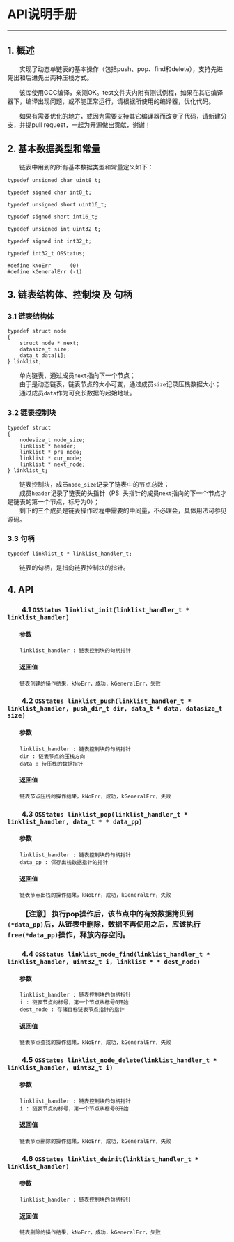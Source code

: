 # API说明手册

---

## 1. 概述  

&emsp;&emsp;实现了动态单链表的基本操作（包括push、pop、find和delete），支持先进先出和后进先出两种压栈方式。  

&emsp;&emsp;该库使用GCC编译，亲测OK。test文件夹内附有测试例程，如果在其它编译器下，编译出现问题，或不能正常运行，请根据所使用的编译器，优化代码。  

&emsp;&emsp;如果有需要优化的地方，或因为需要支持其它编译器而改变了代码，请新建分支，并提pull request，一起为开源做出贡献，谢谢！  

## 2. 基本数据类型和常量  

&emsp;&emsp;链表中用到的所有基本数据类型和常量定义如下：  

	typedef unsigned char uint8_t;
	
	typedef signed char int8_t;
	
	typedef unsigned short uint16_t;
	
	typedef signed short int16_t;
	
	typedef unsigned int uint32_t;
	
	typedef signed int int32_t;
	
	typedef int32_t OSStatus;
	
	#define kNoErr		(0)
	#define kGeneralErr	(-1)  

## 3. 链表结构体、控制块 及 句柄  

### 3.1 链表结构体  

	typedef struct node
	{
		struct node * next;
	    datasize_t size;
	    data_t data[1];
	} linklist;

&emsp;&emsp;单向链表，通过成员`next`指向下一个节点；  
&emsp;&emsp;由于是动态链表，链表节点的大小可变，通过成员`size`记录压栈数据大小；  
&emsp;&emsp;通过成员`data`作为可变长数据的起始地址。  

### 3.2 链表控制块  

	typedef struct
	{
	    nodesize_t node_size;
	    linklist * header;
	    linklist * pre_node;
	    linklist * cur_node;
	    linklist * next_node;
	} linklist_t;

&emsp;&emsp;链表控制块，成员`node_size`记录了链表中的节点总数；  
&emsp;&emsp;成员`header`记录了链表的头指针（PS: 头指针的成员`next`指向的下一个节点才是链表的第一个节点，标号为0）；  
&emsp;&emsp;剩下的三个成员是链表操作过程中需要的中间量，不必理会，具体用法可参见源码。

### 3.3 句柄

	typedef linklist_t * linklist_handler_t;  

&emsp;&emsp;链表的句柄，是指向链表控制块的指针。

## 4. API  

### &emsp;&emsp;4.1 `OSStatus linklist_init(linklist_handler_t * linklist_handler)`  

#### &emsp;&emsp;参数  

		linklist_handler : 链表控制块的句柄指针  

#### &emsp;&emsp;返回值  

		链表创建的操作结果，kNoErr，成功，kGeneralErr，失败  

### &emsp;&emsp;4.2 `OSStatus linklist_push(linklist_handler_t * linklist_handler, push_dir_t dir, data_t * data, datasize_t size)`  

#### &emsp;&emsp;参数  
	
		linklist_handler : 链表控制块的句柄指针  
		dir : 链表节点的压栈方向  
		data : 待压栈的数据指针

#### &emsp;&emsp;返回值  

		链表节点压栈的操作结果，kNoErr，成功，kGeneralErr，失败  

### &emsp;&emsp;4.3 `OSStatus linklist_pop(linklist_handler_t * linklist_handler, data_t * * data_pp)`  

#### &emsp;&emsp;参数  
	
		linklist_handler : 链表控制块的句柄指针  
		data_pp : 保存出栈数据指针的指针

#### &emsp;&emsp;返回值  

		链表节点出栈的操作结果，kNoErr，成功，kGeneralErr，失败  

### &emsp;&emsp;【注意】 执行pop操作后，该节点中的有效数据拷贝到`(*data_pp)`后，从链表中删除，数据不再使用之后，应该执行`free(*data_pp)`操作，释放内存空间。  
 
### &emsp;&emsp;4.4 `OSStatus linklist_node_find(linklist_handler_t * linklist_handler, uint32_t i, linklist * * dest_node)`  

#### &emsp;&emsp;参数  
	
		linklist_handler : 链表控制块的句柄指针  
		i : 链表节点的标号，第一个节点从标号0开始  
		dest_node : 存储目标链表节点指针的指针

#### &emsp;&emsp;返回值  

		链表节点查找的操作结果，kNoErr，成功，kGeneralErr，失败  

### &emsp;&emsp;4.5 `OSStatus linklist_node_delete(linklist_handler_t * linklist_handler, uint32_t i)`    

#### &emsp;&emsp;参数  
	
		linklist_handler : 链表控制块的句柄指针  
		i : 链表节点的标号，第一个节点从标号0开始 

#### &emsp;&emsp;返回值  

		链表节点删除的操作结果，kNoErr，成功，kGeneralErr，失败  

### &emsp;&emsp;4.6 `OSStatus linklist_deinit(linklist_handler_t * linklist_handler)`   

#### &emsp;&emsp;参数  
	
		linklist_handler : 链表控制块的句柄指针  

#### &emsp;&emsp;返回值  

		链表删除的操作结果，kNoErr，成功，kGeneralErr，失败  

